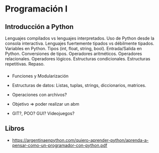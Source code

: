 # Programación I

## Introducción a Python

Lenguajes compilados vs lenguajes interpretados. Uso de Python desde la consola interactiva. Lenguajes fuertemente tipados vs débilmente tipados. Variables en Python. Tipos (int, float, string, bool). Entrada/Salida en Python. Conversiones de tipos. Operadores aritméticos. Operadores relacionales. Operadores lógicos. Estructuras condicionales. Estructuras repetitivas. Repaso.


###

* Funciones y Modularización

* Estructuras de datos: Listas, tuplas, strings, diccionarios, matrices.

* Operaciones con archivos?

* Objetivo => poder realizar un abm



- GIT?, POO? GUI? Videojuegos?



## Libros

* https://argentinaenpython.com/quiero-aprender-python/aprenda-a-pensar-como-un-programador-con-python.pdf
